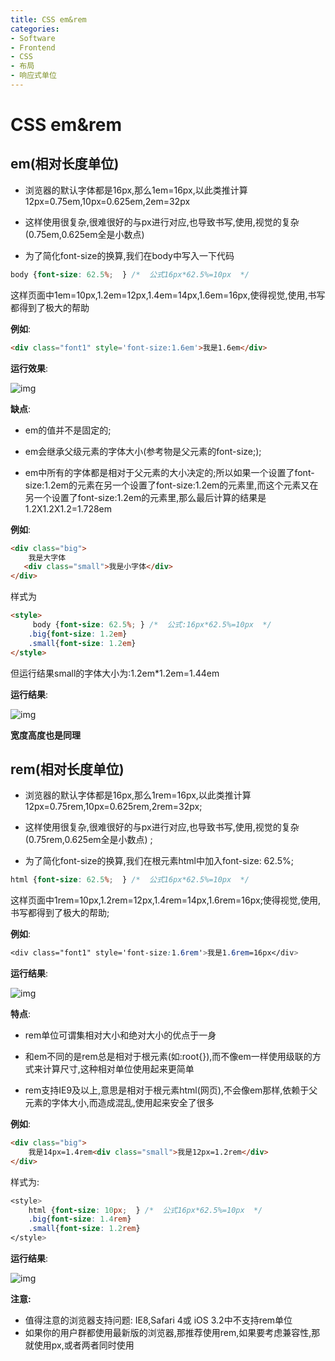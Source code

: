 ```yaml
---
title: CSS em&rem
categories:
- Software
- Frontend
- CSS
- 布局
- 响应式单位
---
```

# CSS em&rem

## em(相对长度单位)

- 浏览器的默认字体都是16px,那么1em=16px,以此类推计算12px=0.75em,10px=0.625em,2em=32px

- 这样使用很复杂,很难很好的与px进行对应,也导致书写,使用,视觉的复杂(0.75em,0.625em全是小数点)

- 为了简化font-size的换算,我们在body中写入一下代码

```css
body {font-size: 62.5%;  } /*  公式16px*62.5%=10px  */
```

这样页面中1em=10px,1.2em=12px,1.4em=14px,1.6em=16px,使得视觉,使用,书写都得到了极大的帮助

**例如**:

```html
<div class="font1" style='font-size:1.6em'>我是1.6em</div>
```

**运行效果**:

![img](https://cdn.jsdelivr.net/gh/LuShan123888/Files@master/Pictures/2020-12-10-hDvlcgFTAaq5R2V.png)

**缺点**:

- em的值并不是固定的;

- em会继承父级元素的字体大小(参考物是父元素的font-size;);

- em中所有的字体都是相对于父元素的大小决定的;所以如果一个设置了font-size:1.2em的元素在另一个设置了font-size:1.2em的元素里,而这个元素又在另一个设置了font-size:1.2em的元素里,那么最后计算的结果是1.2X1.2X1.2=1.728em

**例如**:

```html
<div class="big">
    我是大字体
   <div class="small">我是小字体</div>
</div>
```

样式为

```html
<style>
     body {font-size: 62.5%; } /*  公式:16px*62.5%=10px  */
    .big{font-size: 1.2em}
    .small{font-size: 1.2em}
</style>
```

但运行结果small的字体大小为:1.2em*1.2em=1.44em

**运行结果**:

![img](https://cdn.jsdelivr.net/gh/LuShan123888/Files@master/Pictures/2020-12-10-ewCYWoGiMTHhlus.png)

**宽度高度也是同理**

## rem(相对长度单位)

- 浏览器的默认字体都是16px,那么1rem=16px,以此类推计算12px=0.75rem,10px=0.625rem,2rem=32px;

- 这样使用很复杂,很难很好的与px进行对应,也导致书写,使用,视觉的复杂(0.75rem,0.625em全是小数点) ;

- 为了简化font-size的换算,我们在根元素html中加入font-size: 62.5%;

```css
html {font-size: 62.5%;  } /*  公式16px*62.5%=10px  */
```

这样页面中1rem=10px,1.2rem=12px,1.4rem=14px,1.6rem=16px;使得视觉,使用,书写都得到了极大的帮助;

**例如**:

```css
<div class="font1" style='font-size:1.6rem'>我是1.6rem=16px</div>
```

**运行结果**:

![img](https://cdn.jsdelivr.net/gh/LuShan123888/Files@master/Pictures/2020-12-10-PXMxFtm6VCWk7sD.png)

**特点**:

- rem单位可谓集相对大小和绝对大小的优点于一身

- 和em不同的是rem总是相对于根元素(如:root{}),而不像em一样使用级联的方式来计算尺寸,这种相对单位使用起来更简单

- rem支持IE9及以上,意思是相对于根元素html(网页),不会像em那样,依赖于父元素的字体大小,而造成混乱,使用起来安全了很多

**例如**:

```html
<div class="big">
    我是14px=1.4rem<div class="small">我是12px=1.2rem</div>
</div>
```

样式为:

```css
<style>
    html {font-size: 10px;  } /*  公式16px*62.5%=10px  */
    .big{font-size: 1.4rem}
    .small{font-size: 1.2rem}
</style>
```

**运行结果**:

![img](https://cdn.jsdelivr.net/gh/LuShan123888/Files@master/Pictures/2020-12-10-nKrYJt45FoVcPXf.png)

**注意:**

- 值得注意的浏览器支持问题: IE8,Safari 4或 iOS 3.2中不支持rem单位
- 如果你的用户群都使用最新版的浏览器,那推荐使用rem,如果要考虑兼容性,那就使用px,或者两者同时使用

